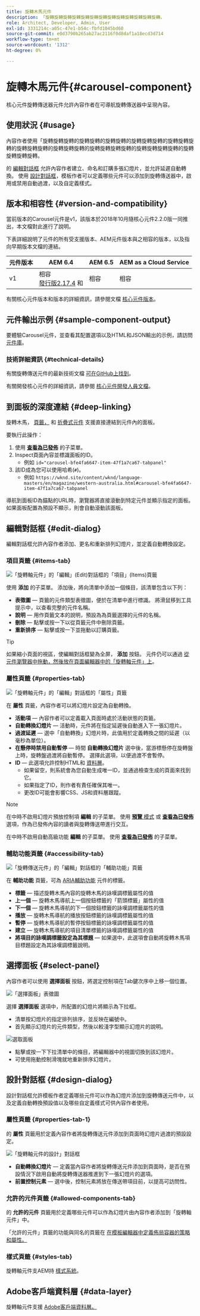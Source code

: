 ```yaml
---
title: 旋轉木馬元件
description: 「旋轉旋轉旋轉旋轉旋轉旋轉旋轉旋轉旋轉旋轉旋轉旋轉旋轉。
role: Architect, Developer, Admin, User
exl-id: 3331214c-a05c-47e1-b54c-fbfd1045bd60
source-git-commit: e0d3790b265ab27ac2116f0d8daf1a18ecd3d714
workflow-type: tm+mt
source-wordcount: '1312'
ht-degree: 0%

---
```


# 旋轉木馬元件{#carousel-component}

核心元件旋轉傳送器元件允許內容作者在可導航旋轉傳送器中呈現內容。

## 使用狀況 {#usage}

內容作者使用「旋轉旋轉旋轉的旋轉旋轉的旋轉旋轉的旋轉旋轉旋轉的旋轉旋轉旋轉的旋轉旋轉旋轉的旋轉旋轉旋轉的旋轉旋轉旋轉旋轉的旋轉旋轉旋轉旋轉的旋轉旋轉旋轉旋轉。

的 [編輯對話框](#edit-dialog) 允許內容作者建立、命名和訂購多張幻燈片，並允許延遲自動轉換。 使用 [設計對話框](#design-dialog)，模板作者可以定義哪些元件可以添加到旋轉傳送器中，啟用或禁用自動過渡，以及自定義樣式。

## 版本和相容性 {#version-and-compatibility}

當前版本的Carousel元件是v1，該版本於2018年10月隨核心元件2.2.0版一同推出，本文檔對此進行了說明。

下表詳細說明了元件的所有受支援版本、AEM元件版本與之相容的版本，以及指向早期版本文檔的連結。

| 元件版本 | AEM 6.4 | AEM 6.5 | AEM as a Cloud Service  |
|--- |--- |--- |---|
| v1 | 相容<br>[發行版2.17.4](/help/versions.md) 和 | 相容 | 相容 |

有關核心元件版本和版本的詳細資訊，請參閱文檔 [核心元件版本](/help/versions.md)。

## 元件輸出示例 {#sample-component-output}

要體驗Carousel元件，並查看其配置選項以及HTML和JSON輸出的示例，請訪問 [元件庫](https://adobe.com/go/aem_cmp_library_carousel)。

### 技術詳細資訊 {#technical-details}

有關旋轉傳送元件的最新技術文檔 [可在GitHub上找到](https://adobe.com/go/aem_cmp_tech_carousel_v1)。

有關開發核心元件的詳細資訊，請參閱 [核心元件開發人員文檔](/help/developing/overview.md)。

## 到面板的深度連結 {#deep-linking}

旋轉木馬， [頁籤，](tabs.md) 和 [折疊式元件](accordion.md) 支援直接連結到元件內的面板。

要執行此操作：

1. 使用 **[查看為已發佈](https://experienceleague.adobe.com/docs/experience-manager-cloud-service/sites/authoring/fundamentals/editing-content.html#view-as-published)** 的子菜單。
1. Inspect頁面內容並標識面板的ID。
   * 例如 `id="carousel-bfe4fa6647-item-47f1a7ca67-tabpanel"`
1. 該ID成為您可以使用哈希(`#`)。
   * 例如 `https://wknd.site/content/wknd/language-masters/en/magazine/western-australia.html#carousel-bfe4fa6647-item-47f1a7ca67-tabpanel`

導航到面板ID為錨點的URL時，瀏覽器將直接滾動到特定元件並顯示指定的面板。 如果面板配置為預設不顯示，則會自動滾動該面板。

## 編輯對話框 {#edit-dialog}

編輯對話框允許內容作者添加、更名和重新排列幻燈片，並定義自動轉換設定。

### 項目頁籤 {#items-tab}

![「旋轉軸元件」的「編輯」(Edit)對話框的「項目」(Items)頁籤](/help/assets/carousel-edit-items.png)

使用 **添加** 的子菜單。 添加後，將向清單中添加一個條目，該清單包含以下列：

* **表徵圖**  — 頁籤的元件類型表徵圖，便於在清單中進行標識。 將滑鼠移到工具提示中，以查看完整的元件名稱。
* **說明**  — 用作頁籤文本的說明，預設為為頁籤選擇的元件的名稱。
* **刪除**  — 點擊或按一下以從頁籤元件中刪除頁籤。
* **重新排序**  — 點擊或按一下並拖動以訂購頁籤。

>[!TIP]
>
>如果縮小頁面的視區，使編輯對話框變為全屏， **添加** 按鈕。 元件仍可以通過 [從元件瀏覽器中拖動，然後放在頁面編輯器中的「旋轉軸元件」上](https://experienceleague.adobe.com/docs/experience-manager-cloud-service/sites/authoring/fundamentals/editing-content.html#inserting-a-component-from-the-components-browser)。

### 屬性頁籤 {#properties-tab}

![「旋轉軸元件」的「編輯」對話框的「屬性」頁籤](/help/assets/carousel-edit-properties.png)

在 **屬性** 頁籤，內容作者可以將幻燈片設定為自動轉換。

* **活動項**  — 內容作者可以定義載入頁面時處於活動狀態的頁籤。
* **自動轉換幻燈片**  — 活動時，元件將在指定延遲後自動進入下一張幻燈片。
* **過渡延遲**  — 選中「自動轉換」幻燈片時，此值用於定義轉換之間的延遲（以毫秒為單位）。
* **在懸停時禁用自動暫停**  — 時間 **自動轉換幻燈片** 選中後，當游標懸停在旋轉盤上時，旋轉盤過渡將自動暫停。 選擇此選項，以便過渡不會暫停。
* **ID**  — 此選項允許控制HTML和 [資料層](/help/developing/data-layer/overview.md)。
   * 如果留空，則系統會為您自動生成唯一ID，並通過檢查生成的頁面來找到它。
   * 如果指定了ID，則作者有責任確保其唯一。
   * 更改ID可能會影響CSS、JS和資料層跟蹤。

>[!NOTE]
>
>在中時不啟用幻燈片預放控制項 **編輯** 的子菜單。 使用 [**預覽** 模式](https://experienceleague.adobe.com/docs/experience-manager-cloud-service/sites/authoring/fundamentals/editing-content.html#preview-mode) 或 **[查看為已發佈](https://experienceleague.adobe.com/docs/experience-manager-cloud-service/sites/authoring/fundamentals/editing-content.html#view-as-published)** 選項，作為已發佈內容的讀者與旋轉傳送帶進行交互。
>
>在中時不啟用自動高級功能 **編輯** 的子菜單。 使用 **[查看為已發佈](https://experienceleague.adobe.com/docs/experience-manager-cloud-service/sites/authoring/fundamentals/editing-content.html#view-as-published)** 的子菜單。

### 輔助功能頁籤 {#accessibility-tab}

![「旋轉傳送元件」的「編輯」對話框的「輔助功能」頁籤](/help/assets/carousel-edit-accessibility.png)

在 **輔助功能** 頁籤，可為 [ARIA輔助功能](https://www.w3.org/WAI/standards-guidelines/aria/) 元件的標籤。

* **標籤**  — 描述旋轉木馬內容的旋轉木馬的詠嘆調標籤屬性的值
* **上一個**  — 旋轉木馬導航上一個按鈕標籤的「箭頭標籤」屬性的值
* **下一個**  — 旋轉木馬導航的下一個按鈕標籤的詠嘆調標籤屬性的值
* **播放**  — 旋轉木馬導航的播放按鈕標籤的詠嘆調標籤屬性的值
* **暫停**  — 旋轉木馬導航的暫停按鈕標籤的詠嘆調標籤屬性的值
* **建立**  — 旋轉木馬導航的項目清單標籤的詠嘆調標籤屬性的值
* **將項目的詠嘆調標籤設定為其標題**  — 如果選中，此選項會自動將旋轉木馬項目標題設定為其詠嘆調標籤說明。

## 選擇面板 {#select-panel}

內容作者可以使用 **選擇面板** 按鈕，將選定控制項在Tab鍵次序中上移一個位置。

![「選擇面板」表徵圖](/help/assets/select-panel-icon.png)

選擇 **選擇面板** 選項中，所配置的幻燈片將顯示為下拉框。

* 清單按幻燈片的指定排列排序，並反映在編號中。
* 首先顯示幻燈片的元件類型，然後以較淺字型顯示幻燈片的說明。

![選取面板](/help/assets/select-panel-popover.png)

* 點擊或按一下下拉清單中的條目，將編輯器中的視圖切換到該幻燈片。
* 可使用拖動控制滑塊就地重新排序幻燈片。

## 設計對話框 {#design-dialog}

設計對話框允許模板作者定義哪些元件可以作為幻燈片添加到旋轉傳送元件中，以及定義自動轉換預設值以及哪些自定義樣式可供內容作者使用。

### 屬性頁籤 {#properties-tab-1}

的 **屬性** 頁籤用於定義內容作者將旋轉傳送元件添加到頁面時幻燈片過渡的預設設定。

![「旋轉軸元件的設計」對話框](/help/assets/carousel-design.png)

* **自動轉換幻燈片**  — 定義當內容作者將旋轉傳送元件添加到頁面時，是否在預設情況下啟用自動將旋轉傳送器推進到下一張幻燈片的選項。
* **前置控制元素**  — 選中後，控制元素將放在傳送帶項目前，以提高可訪問性。

### 允許的元件頁籤 {#allowed-components-tab}

的 **允許的元件** 頁籤用於定義哪些元件可以作為幻燈片由內容作者添加到「旋轉軸元件」中。

「允許的元件」頁籤的功能與同名的頁籤在 [在模板編輯器中定義佈局容器的策略和屬性。](https://experienceleague.adobe.com/docs/experience-manager-cloud-service/sites/authoring/features/templates.html)

### 樣式頁籤 {#styles-tab}

旋轉軸元件支AEM持 [樣式系統](/help/get-started/authoring.md#component-styling)。

## Adobe客戶端資料層 {#data-layer}

旋轉軸元件支援 [Adobe客戶端資料層。](/help/developing/data-layer/overview.md)
